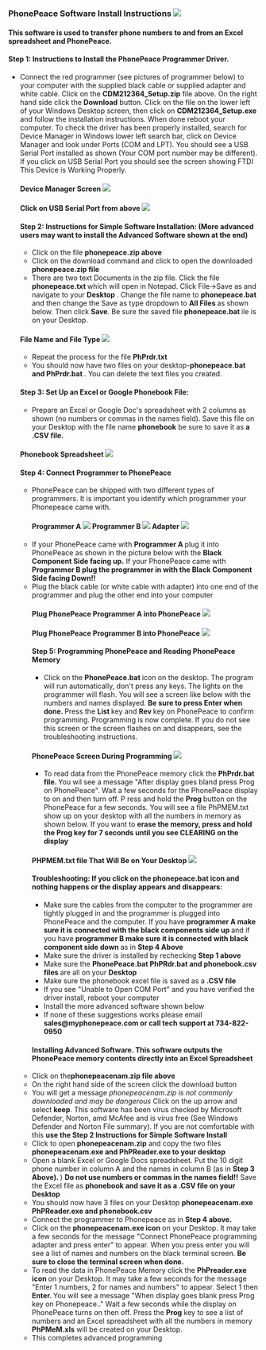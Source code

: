 ### PhonePeace Software Install Instructions ![](images"/LOGOSMALL.jpg)
#### This software is used to transfer phone numbers to and from an Excel spreadsheet and PhonePeace. 
#### Step 1: Instructions to Install the PhonePeace Programmer Driver.
<ul>
  <li>Connect the red programmer (see pictures of programmer below) to your computer with the supplied black cable or supplied adapter and white cable.  Click on the <strong> CDM212364_Setup.zip</strong/> file above. On the right hand side click the <strong>Download</strong> button. Click on the file on the lower left of your Windows Desktop screen, then click on <strong>CDM212364_Setup.exe</strong> and follow the installation instructions. When done reboot your computer. To check the driver has been properly installed, search for Device Manager in Windows lower left search bar, click on Device Manager and look under Ports (COM and LPT). You should see a USB Serial Port installed as shown (Your COM port number may be different). If you click on USB Serial Port you should see the screen showing FTDI This Device is Working Properly.</li>

#### Device Manager Screen ![](images"/COMLPT1.png)

#### Click on USB Serial Port from above ![](images"/COMLPTFTDI1.png)
#### Step 2: Instructions for Simple Software Installation: (More advanced users may want to install the Advanced Software shown at the end)
<ul>
  <li>Click on the file <strong>phonepeace.zip above</strong></li>
  <li>Click on the download command and click to open the downloaded <strong>phonepeace.zip file </strong></li>
  <li>There are two text Documents in the zip file. Click the file <strong>phonepeace.txt </strong> which will open in Notepad. Click File->Save as and navigate to your <strong>Desktop </strong>. Change the file name to <strong>phonepeace.bat</strong> and then change the Save as type dropdown to <strong> All Files </strong> as shown below. Then click <strong>Save</strong>. Be sure the saved file <strong>phonepeace.bat </strong>ile is on your Desktop. </ul></li>
  
 #### File Name and File Type  ![](images"/ALLFILES.png) 
<ul>
  <li>Repeat the process for the file <strong> PhPrdr.txt </strong></li>
  <li>You should now have two files on your desktop-<strong>phonepeace.bat and PhPrdr.bat </strong>. You can delete the text files you created.</li></ul>
  
#### Step 3: Set Up an Excel or Google Phonebook File:  
  <ul>
  <li>Prepare an Excel or Google Doc's spreadsheet with 2 columns as shown (no numbers or commas in the names field). Save this file on your Desktop with the file name <strong>phonebook</strong> be sure to save it as <strong> a .CSV file.</strong></ul></li>
  
#### Phonebook Spreadsheet ![](images"/SPREADSHEET.png) 

#### Step 4: Connect Programmer to PhonePeace
<ul>
  <li>PhonePeace can be shipped with two different types of programmers. It is important you identify which programmer your Phonepeace came with.</li>
    
#### Programmer A ![](images"/FTDIUPSMALL.png) Programmer B ![](images"/FTDIDOWNSMALL1.png) Adapter ![](images"/ADAPTER1.png)

    
  <li>If your PhonePeace came with <strong>Programmer A </strong> plug it into PhonePeace as shown in the picture below with the <strong>Black Component Side facing up.</strong> If your PhonePeace came with <strong> Programmer B plug the programmer in with the Black Component Side facing Down!! </Strong></li>
  <li>Plug the black cable (or white cable with adapter) into one end of the programmer and plug the other end into your computer</li>
  
 #### Plug PhonePeace Programmer A into PhonePeace ![](images"/PROGRAMMERPLUGIN.png) 
  
 #### Plug PhonePeace Programmer B into PhonePeace ![](images"/PROGRAMMERBplugin.png) 
  
#### Step 5: Programming PhonePeace and Reading PhonePeace Memory
  <ul>
  <li>Click on the <strong>PhonePeace.bat </strong> icon on the desktop. The program will run automatically, don't press any keys. The lights on the programmer will flash. You will see a screen like below with the numbers and names displayed.
    <strong> Be sure to press Enter when done. </strong> Press the <strong>List </strong> key and <strong>Rev </strong> key on PhonePeace to confirm programming. Programming is now complete. If you do not see this screen or the screen flashes on and disappears, see the troubleshooting instructions. </li></ul>
    
#### PhonePeace Screen During Programming ![](images"/PHONEPEACESCREEN.png)
   <ul> 
    <li>To read data from the PhonePeace memory click the <strong>PhPrdr.bat file. </strong> You wil see a message "After display goes bland press Prog on PhonePeace". Wait a few seconds for the PhonePeace display to on and then turn off. P
      ress and hold the <strong>Prog </strong> button on the PhonePeace for a few seconds. You will see a file PhPMEM.txt show up on your desktop with all the numbers in memory as shown below. If you want to <strong> erase the memory, press and hold the Prog key for 7 seconds until you see CLEARING on the display</strong></li></ul>
     
 #### PHPMEM.txt file That Will Be on Your Desktop  ![](images"/READEROUT.png)
  
   
 #### Troubleshooting: If you click on the <strong>phonepeace.bat</strong> icon and nothing happens or the display appears and disappears:      
   <ul>
    <li>Make sure the cables from the computer to the programmer are tightly plugged in and the programmer is plugged into PhonePeace and the computer. If you have <strong>programmer A make sure it is connected with the black components side up </strong> and if you have <strong> programmer B make sure it is connected with black component side down </strong> as in <strong>Step 4 Above</li></strong>
     <li>Make sure the driver is installed by rechecking <strong>Step 1 above</strong></li>
    <li> Make sure the <strong>PhonePeace.bat PhPRdr.bat and phonebook.csv files </strong> are all on your <strong>Desktop</strong></li>
    <li>Make sure the phonebook excel file is saved as a <strong>.CSV file </strong></li>
    <li>If you see "Unable to Open COM Port" and you have verified the driver install, reboot your computer</li>
    <li>Install the more advanced software shown below</li>
    <li>If none of these suggestions works please email <strong>sales@myphonepeace.com or call tech support at 734-822-0950 </strong></li></ul>
  
  #### Installing Advanced Software. This software outputs the PhonePeace memory contents directly into an Excel Spreadsheet
  <li>Click on the<strong>phonepeacenam.zip file above</strong></li>
    <li>On the right hand side of the screen click the download button</li>
  <li>You will get a message <em>phonepeacenam.zip is not commonly downloaded and may be dangerous</em> Click on the up arrow and select <strong>keep</strong>. This software has been virus checked by Microsoft Defender, Norton, amd McAfee and is virus free (See Windows Defender and Norton File summary). If you are not comfortable with this <strong>use the Step 2 Instructions for Simple Software Install</strong></li>
  <li>Click to open <strong>phonepeacenam.zip</strong> and copy the two files <strong>phonepeacenam.exe and PhPReader.exe to your desktop</li></strong>
   <li>Open a blank Excel or Google Docs spreadsheet. Put the 10 digit phone number in column A and the names in column B (as in <strong>Step 3 Above). </strong>) <strong>Do not use numbers or commas in the names field!!</strong> Save the Excel file as <strong>phonebook and save it as a .CSV file on your Desktop</strong></li>
  <li>You should now have 3 files on your Desktop <strong>phonepeacenam.exe PhPReader.exe and phonebook.csv</strong></li>
  <li>Connect the programmer to Phonepeace as in <strong>Step 4 above. </strong></li>
  <li>Click on the <strong>phonepeacenam.exe icon</strong> on your Desktop. It may take a few seconds for the message "Connect PhonePeace programming adapter and press enter" to appear. When you press enter you will see a list of names and numbers on the black terminal screen. <strong>Be sure to close the terminal screen when done. </strong></li>
  <li>To read the data in PhonePeace Memory click the <strong> PhPreader.exe icon </strong> on your Desktop. It may take a few seconds for the message "Enter 1 numbers, 2 for names and numbers" to appear. Select 1 then <strong>Enter. </strong> You will see a message "When display goes blank press Prog key on Phonepeace.." Wait a few seconds while the display on PhonePeace turns on then off. Press the <strong>Prog</strong> key to see a list of numbers and an Excel spreadsheet with all the numbers in memory<strong> PhPMeM.xls</strong> will be created on your Desktop. </li>
  <li>This completes advanced programming</li>
     
